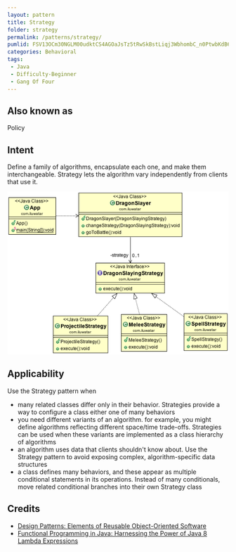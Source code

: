 ```yaml
---
layout: pattern
title: Strategy
folder: strategy
permalink: /patterns/strategy/
pumlid: FSV13OCm30NGLM00udktCS4AGOaJsTz5tRwSkBstLiqj3WbhombC_n0PtwbKdB67Y-MX44NAerDjSJFOwE8lRuTuBRfD1iJKgRC_88SnfFn8aD-ai9vczFO7
categories: Behavioral
tags:
 - Java
 - Difficulty-Beginner
 - Gang Of Four
---
```


## Also known as
Policy

## Intent
Define a family of algorithms, encapsulate each one, and make them
interchangeable. Strategy lets the algorithm vary independently from clients
that use it.

![alt text](./etc/strategy_1.png "Strategy")

## Applicability
Use the Strategy pattern when

* many related classes differ only in their behavior. Strategies provide a way to configure a class either one of many behaviors
* you need different variants of an algorithm. for example, you might define algorithms reflecting different space/time trade-offs. Strategies can be used when these variants are implemented as a class hierarchy of algorithms
* an algorithm uses data that clients shouldn't know about. Use the Strategy pattern to avoid exposing complex, algorithm-specific data structures
* a class defines many behaviors, and these appear as multiple conditional statements in its operations. Instead of many conditionals, move related conditional branches into their own Strategy class

## Credits

* [Design Patterns: Elements of Reusable Object-Oriented Software](http://www.amazon.com/Design-Patterns-Elements-Reusable-Object-Oriented/dp/0201633612)
* [Functional Programming in Java: Harnessing the Power of Java 8 Lambda Expressions](http://www.amazon.com/Functional-Programming-Java-Harnessing-Expressions/dp/1937785467/ref=sr_1_1)

